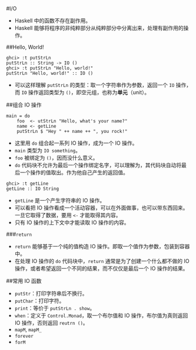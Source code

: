 #I/O

* Haskell 中的函数不存在副作用。
* Haskell 能够将程序的非纯粹部分从纯粹部分中分离出来，处理有副作用的操作。

##Hello, World!

```
ghci> :t putStrLn
putStrLn :: String -> IO ()
ghci> :t putStrLn "Hello, world!"
putStrLn "Hello, world!" :: IO ()
```

* 可以这样理解 `putStrLn` 的类型：取一个字符串作为参数，返回一个 `IO` 操作，而 `IO` 操作返回类型为 `()`，即空元组，也称为**单元**（unit）。

##组合 IO 操作

```
main = do
	foo  <- utStrLn "Hello, what's your name?"
	name <- getLine
	putStrLn $ "Hey " ++ name ++ ", you rock!"
```

* 这里用 `do` 组合起一系列 IO 操作，成为一个 IO 操作。
* `main` 类型为 `IO something`。
* `foo` 被绑定为 `()`，因而没什么意义。
* `do` 代码块不允许为最后一个操作绑定名字，可以理解为，其代码块自动将最后一个操作的值取出。作为他自己产生的返回值。

```
ghci> :t getLine
getLine :: IO String
```

* `getLine` 是一个产生字符串的 IO 操作。
* 可以看把 IO 操作看成一个活动容器，可以在外面做事，也可以带东西回来。一旦它取得了数据，要用 `<-` 才能取得其内容。
* 只有 IO 操作的上下文中才能读取 IO 操作的内容。

###`return`

* `return` 能够基于一个纯的值构造 IO 操作。即取一个值作为参数，包装到容器中。
* 在处理 IO 操作的 `do` 代码块中，`return` 通常是为了创建一个什么都不做的 IO 操作，或者希望返回一个不同的结果，而不仅仅是最后一个 IO 操作的结果。

##常用 IO 函数

* `putStr`：打印字符串后不换行。
* `putChar`：打印字符。
* `print`：等价于 `putStrLn . show`。
* `when`：定义于 `Control.Monad`，取一个布尔值和 IO 操作，布尔值为真则返回 IO 操作，否则返回 `reutrn ()`。
* `mapM`, `mapM_`
* `forever`
* `forM`
